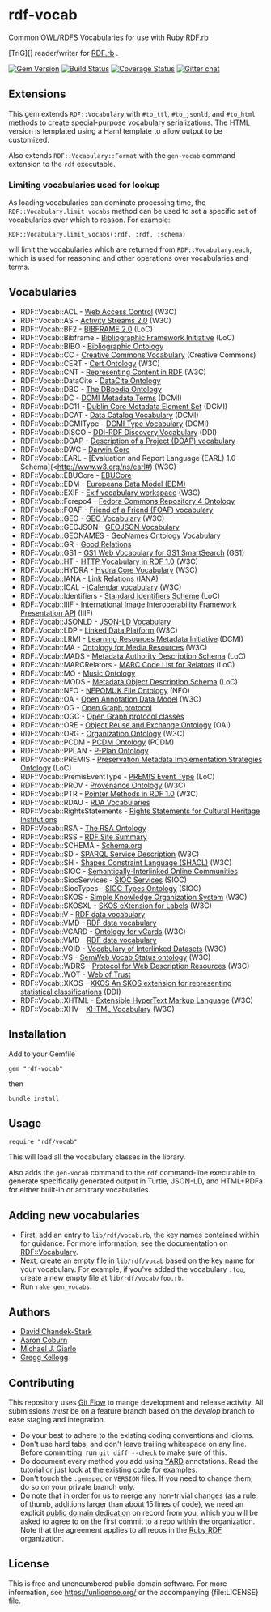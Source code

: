# rdf-vocab
Common OWL/RDFS Vocabularies for use with Ruby [RDF.rb][]

[TriG][] reader/writer for [RDF.rb][RDF.rb] .

[![Gem Version](https://badge.fury.io/rb/rdf-vocab.png)](https://badge.fury.io/rb/rdf-vocab)
[![Build Status](https://github.com/ruby-rdf/rdf-vocab/workflows/CI/badge.svg?branch=develop)](https://github.com/ruby-rdf/rdf-vocab/actions?query=workflow%3ACI)
[![Coverage Status](https://coveralls.io/repos/ruby-rdf/rdf-vocab/badge.svg?branch=develop)](https://coveralls.io/github/ruby-rdf/rdf-vocab?branch=develop)
[![Gitter chat](https://badges.gitter.im/ruby-rdf/rdf.png)](https://gitter.im/ruby-rdf/rdf)

## Extensions
This gem extends `RDF::Vocabulary` with `#to_ttl`, `#to_jsonld`, and `#to_html` methods to create special-purpose vocabulary serializations. The HTML version is templated using a Haml template to allow output to be customized.

Also extends `RDF::Vocabulary::Format` with the `gen-vocab` command extension to the `rdf` executable.

### Limiting vocabularies used for lookup

As loading vocabularies can dominate processing time, the `RDF::Vocabulary.limit_vocabs` method can be used to set a specific set of vocabularies over which to reason. For example:

    RDF::Vocabulary.limit_vocabs(:rdf, :rdf, :schema)

will limit the vocabularies which are returned from `RDF::Vocabulary.each`, which is used for reasoning and other operations over vocabularies and terms.

## Vocabularies

* RDF::Vocab::ACL       - [Web Access Control](http://www.w3.org/wiki/WebAccessControl) (W3C)
* RDF::Vocab::AS       - [Activity Streams 2.0](https://www.w3.org/ns/activitystreams#) (W3C)
* RDF::Vocab::BF2       - [BIBFRAME 2.0](http://id.loc.gov/ontologies/bibframe) (LoC)
* RDF::Vocab::Bibframe  - [Bibliographic Framework Initiative](http://bibframe.org/vocab/) (LoC)
* RDF::Vocab::BIBO		- [Bibliographic Ontology](http://bibliontology.com)
* RDF::Vocab::CC        - [Creative Commons Vocabulary](http://creativecommons.org/ns#) (Creative Commons)
* RDF::Vocab::CERT      - [Cert Ontology](http://www.w3.org/ns/auth/cert#) (W3C)
* RDF::Vocab::CNT       - [Representing Content in RDF](http://www.w3.org/TR/Content-in-RDF10/) (W3C)
* RDF::Vocab::DataCite  - [DataCite Ontology](http://purl.org/spar/datacite/)
* RDF::Vocab::DBO        - [The DBpedia Ontology](http://dbpedia.org/ontology/)
* RDF::Vocab::DC        - [DCMI Metadata Terms](http://purl.org/dc/terms/) (DCMI)
* RDF::Vocab::DC11      - [Dublin Core Metadata Element Set](http://purl.org/dc/elements/1.1/) (DCMI)
* RDF::Vocab::DCAT      - [Data Catalog Vocabulary](http://www.w3.org/TR/vocab-dcat/) (DCMI)
* RDF::Vocab::DCMIType  - [DCMI Type Vocabulary](http://dublincore.org/documents/dcmi-terms/) (DCMI)
* RDF::Vocab::DISCO      - [DDI-RDF Discovery Vocabulary](http://rdf-vocabulary.ddialliance.org/discovery#) (DDI)
* RDF::Vocab::DOAP      - [Description of a Project (DOAP) vocabulary](https://github.com/edumbill/doap/wiki)
* RDF::Vocab::DWC       - [Darwin Core](http://rs.tdwg.org/dwc/terms/)
* RDF::Vocab::EARL      - [Evaluation and Report Language (EARL) 1.0 Schema](<http://www.w3.org/ns/earl#) (W3C)
* RDF::Vocab::EBUCore   - [EBUCore](http://www.ebu.ch/metadata/ontologies/ebucore/ebucore#)
* RDF::Vocab::EDM       - [Europeana Data Model (EDM)](https://pro.europeana.eu/page/edm-documentation)
* RDF::Vocab::EXIF      - [Exif vocabulary workspace](http://www.w3.org/2003/12/exif/) (W3C)
* RDF::Vocab::Fcrepo4   - [Fedora Commons Repository 4 Ontology](http://fedora.info/definitions/v4/repository)
* RDF::Vocab::FOAF      - [Friend of a Friend (FOAF) vocabulary](http://xmlns.com/foaf/spec/)
* RDF::Vocab::GEO       - [GEO Vocabulary](http://www.w3.org/2003/01/geo/wgs84_pos#) (W3C)
* RDF::Vocab::GEOJSON   - [GEOJSON Vocabulary](https://purl.org/geojson/vocab#)
* RDF::Vocab::GEONAMES  - [GeoNames Ontology Vocabulary](http://www.geonames.org/ontology#)
* RDF::Vocab::GR        - [Good Relations](http://www.heppnetz.de/projects/goodrelations/)
* RDF::Vocab::GS1       - [GS1 Web Vocabulary for GS1 SmartSearch](http://gs1.org/voc/) (GS1)
* RDF::Vocab::HT        - [HTTP Vocabulary in RDF 1.0](http://www.w3.org/TR/HTTP-in-RDF10/) (W3C)
* RDF::Vocab::HYDRA     - [Hydra Core Vocabulary](http://www.w3.org/ns/hydra/core#) (W3C)
* RDF::Vocab::IANA     - [Link Relations](http://www.iana.org/assignments/relation/) (IANA)
* RDF::Vocab::ICAL      - [iCalendar vocabulary](http://www.w3.org/2002/12/cal/) (W3C)
* RDF::Vocab::Identifiers - [Standard Identifiers Scheme](http://id.loc.gov/vocabulary/identifiers.html) (LoC)
* RDF::Vocab::IIIF      - [International Image Interoperability Framework Presentation API](http://iiif.io/api/presentation/2.0/) (IIIF)
* RDF::Vocab::JSONLD    - [JSON-LD Vocabulary](http://www.w3.org/ns/json-ld)
* RDF::Vocab::LDP       - [Linked Data Platform](http://www.w3.org/TR/ldp/) (W3C)
* RDF::Vocab::LRMI      - [Learning Resources Metadata Initiative](http://dublincore.org/dcx/lrmi-terms/1.1/) (DCMI)
* RDF::Vocab::MA        - [Ontology for Media Resources](http://www.w3.org/TR/mediaont-10/) (W3C)
* RDF::Vocab::MADS      - [Metadata Authority Description Schema](http://www.loc.gov/standards/mads/) (LoC)
* RDF::Vocab::MARCRelators - [MARC Code List for Relators](http://id.loc.gov/vocabulary/relators.html) (LoC)
* RDF::Vocab::MO        - [Music Ontology](http://musicontology.com)
* RDF::Vocab::MODS      - [Metadata Object Description Schema](http://www.loc.gov/standards/mods/) (LoC)
* RDF::Vocab::NFO       - [NEPOMUK File Ontology](http://www.semanticdesktop.org/ontologies/2007/03/22/nfo#) (NFO)
* RDF::Vocab::OA        - [Open Annotation Data Model](http://www.w3.org/ns/oa) (W3C)
* RDF::Vocab::OG        - [Open Graph protocol](http://ogp.me)
* RDF::Vocab::OGC       - [Open Graph protocol classes](http://ogp.me)
* RDF::Vocab::ORE       - [Object Reuse and Exchange Ontology](http://www.openarchives.org/ore/1.0/rdfxml) (OAI)
* RDF::Vocab::ORG		    - [Organization Ontology](http://www.w3.org/TR/vocab-org/) (W3C)
* RDF::Vocab::PCDM      - [PCDM Ontology](http://pcdm.org/models#) (PCDM)
* RDF::Vocab::PPLAN		  - [P-Plan Ontology](http://www.opmw.org/model/p-plan/)
* RDF::Vocab::PREMIS    - [Preservation Metadata Implementation Strategies Ontology](http://id.loc.gov/ontologies/premis.html) (LoC)
* RDF::Vocab::PremisEventType - [PREMIS Event Type](http://id.loc.gov/vocabulary/preservation/eventType.html) (LoC)
* RDF::Vocab::PROV      - [Provenance Ontology](http://www.w3.org/TR/prov-o/) (W3C) 
* RDF::Vocab::PTR       - [Pointer Methods in RDF 1.0](https://www.w3.org/TR/Pointers-in-RDF10/) (W3C)
* RDF::Vocab::RDAU      - [RDA Vocabularies](http://www.rdaregistry.info/Elements/u/)
* RDF::Vocab::RightsStatements - [Rights Statements for Cultural Heritage Institutions](https://rightsstatements.org/en/)
* RDF::Vocab::RSA       - [The RSA Ontology](http://www.w3.org/ns/auth/rsa)
* RDF::Vocab::RSS       - [RDF Site Summary](http://web.resource.org/rss/1.0/)
* RDF::Vocab::SCHEMA    - [Schema.org](http://schema.org)
* RDF::Vocab::SD        - [SPARQL Service Description](https://www.w3.org/TR/sparql11-service-description/) (W3C)
* RDF::Vocab::SH        - [Shapes Constraint Language (SHACL)](https://www.w3.org/TR/shacl/) (W3C)
* RDF::Vocab::SIOC      - [Semantically-Interlinked Online Communities](http://rdfs.org/sioc/spec/)
* RDF::Vocab::SiocServices - [SIOC Services](http://rdfs.org/sioc/spec/) (SIOC)
* RDF::Vocab::SiocTypes - [SIOC Types Ontology](http://rdfs.org/sioc/spec/) (SIOC)
* RDF::Vocab::SKOS      - [Simple Knowledge Organization System](http://www.w3.org/TR/skos-reference/) (W3C)
* RDF::Vocab::SKOSXL    - [SKOS eXtension for Labels](http://www.w3.org/TR/skos-reference/skos-xl.html) (W3C)
* RDF::Vocab::V         - [RDF data vocabulary](http://www.data-vocabulary.org)
* RDF::Vocab::VMD       - [RDF data vocabulary](http://www.data-vocabulary.org)
* RDF::Vocab::VCARD     - [Ontology for vCards](http://www.w3.org/TR/vcard-rdf/) (W3C)
* RDF::Vocab::VMD       - [RDF data vocabulary](http://www.data-vocabulary.org)
* RDF::Vocab::VOID      - [Vocabulary of Interlinked Datasets](http://www.w3.org/TR/void/) (W3C)
* RDF::Vocab::VS        - [SemWeb Vocab Status ontology](http://www.w3.org/2003/06/sw-vocab-status/note.html) (W3C)
* RDF::Vocab::WDRS      - [Protocol for Web Description Resources](http://www.w3.org/TR/powder-primer/) (W3C)
* RDF::Vocab::WOT       - [Web of Trust](http://xmlns.com/wot/0.1/)
* RDF::Vocab::XKOS      - [XKOS An SKOS extension for representing statistical classifications](https://ddialliance.org/Specification/XKOS/1.2/OWL/xkos.html) (DDI)
* RDF::Vocab::XHTML     - [Extensible HyperText Markup Language](http://www.w3.org/1999/xhtml/) (W3C)
* RDF::Vocab::XHV       - [XHTML Vocabulary](http://www.w3.org/1999/xhtml/vocab) (W3C)

## Installation

Add to your Gemfile

    gem "rdf-vocab"

then

    bundle install

## Usage

    require "rdf/vocab"

This will load all the vocabulary classes in the library.

Also adds the `gen-vocab` command to the `rdf` command-line executable to generate specifically generated output in Turtle, JSON-LD, and HTML+RDFa for either built-in or arbitrary vocabularies.

## Adding new vocabularies

* First, add an entry to `lib/rdf/vocab.rb`, the key names contained within
for guidance. For more information, see the documentation on
[RDF::Vocabulary](https://www.rubydoc.info/github/ruby-rdf/rdf/RDF/Vocabulary).
* Next, create an empty file in `lib/rdf/vocab` based on the key name for
your vocabulary. For example, if you've added the vocabulary `:foo`, create a
new empty file at `lib/rdf/vocab/foo.rb`.
* Run `rake gen_vocabs`.

## Authors

* [David Chandek-Stark](https://github.com/dchandekstark)
* [Aaron Coburn](https://github.com/acoburn)
* [Michael J. Giarlo](https://github.com/mjgiarlo)
* [Gregg Kellogg](https://github.com/gkellogg)

## Contributing

This repository uses [Git Flow](https://github.com/nvie/gitflow) to mange development and release activity. All submissions _must_ be on a feature branch based on the _develop_ branch to ease staging and integration.

* Do your best to adhere to the existing coding conventions and idioms.
* Don't use hard tabs, and don't leave trailing whitespace on any line.
  Before committing, run `git diff --check` to make sure of this.
* Do document every method you add using [YARD][] annotations. Read the
  [tutorial][YARD-GS] or just look at the existing code for examples.
* Don't touch the `.gemspec` or `VERSION` files. If you need to change them,
  do so on your private branch only.
* Do note that in order for us to merge any non-trivial changes (as a rule
  of thumb, additions larger than about 15 lines of code), we need an
  explicit [public domain dedication][PDD] on record from you,
  which you will be asked to agree to on the first commit to a repo within the organization.
  Note that the agreement applies to all repos in the [Ruby RDF](https://github.com/ruby-rdf/) organization.

## License

This is free and unencumbered public domain software. For more information,
see <https://unlicense.org/> or the accompanying {file:LICENSE} file.

[RDF]:              https://www.w3.org/RDF/
[RDF.rb]:           https://rubydoc.info/github/ruby-rdf/rdf
[YARD]:             https://yardoc.org/
[YARD-GS]:          https://rubydoc.info/docs/yard/file/docs/GettingStarted.md
[PDD]:              https://unlicense.org/#unlicensing-contributions
